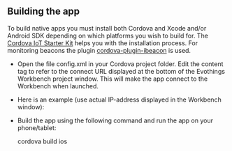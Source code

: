 
## Building the app

To build native apps you must install both Cordova and Xcode and/or Android SDK depending on which platforms you wish to build for. The [Cordova IoT Starter Kit](http://evothings.com/cordova-starter-kit/) helps you with the installation process.
For monitoring beacons the plugin [cordova-plugin-ibeacon](https://github.com/petermetz/cordova-plugin-ibeacon) is used.


* Open the file config.xml in your Cordova project folder. Edit the content tag to refer to the connect URL displayed at the bottom of the Evothings Workbench project window. This will make the app connect to the Workbench when launched.

* Here is an example (use actual IP-address displayed in the Workbench window):

    <content src="http://192.168.43.131:4042" />

* Build the app using the following command and run the app on your phone/tablet:

    cordova build ios